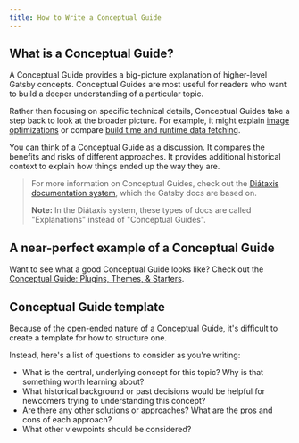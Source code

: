 ```yaml
---
title: How to Write a Conceptual Guide
---
```


## What is a Conceptual Guide?

A Conceptual Guide provides a big-picture explanation of higher-level Gatsby concepts. Conceptual Guides are most useful for readers who want to build a deeper understanding of a particular topic.

Rather than focusing on specific technical details, Conceptual Guides take a step back to look at the broader picture. For example, it might explain [image optimizations](/docs/conceptual/using-gatsby-image/) or compare [build time and runtime data fetching](/docs/conceptual/data-fetching/).

You can think of a Conceptual Guide as a discussion. It compares the benefits and risks of different approaches. It provides additional historical context to explain how things ended up the way they are.

> For more information on Conceptual Guides, check out the [Diátaxis documentation system](https://diataxis.fr/explanation/), which the Gatsby docs are based on.
>
> **Note:** In the Diátaxis system, these types of docs are called "Explanations" instead of "Conceptual Guides".

## A near-perfect example of a Conceptual Guide

Want to see what a good Conceptual Guide looks like? Check out the [Conceptual Guide: Plugins, Themes, & Starters](/docs/conceptual/plugins-themes-and-starters/).

## Conceptual Guide template

Because of the open-ended nature of a Conceptual Guide, it's difficult to create a template for how to structure one.

Instead, here's a list of questions to consider as you're writing:

- What is the central, underlying concept for this topic? Why is that something worth learning about?
- What historical background or past decisions would be helpful for newcomers trying to understanding this concept?
- Are there any other solutions or approaches? What are the pros and cons of each approach?
- What other viewpoints should be considered?
